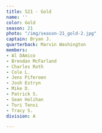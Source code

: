 ```yaml
---
title: S21 - Gold
name: ''
color: Gold
season: 21
photo: "/img/season-21_gold-2.jpg"
captain: Bryan J.
quarterback: Marvin Washington
members:
- Al DAmico
- Brendan McFarland
- Charles Roth
- Cole L.
- Jens Piferoen
- Josh Estryn
- Mike D.
- Patrick S.
- Sean Holihan
- Tori Tensi
- Tracy S.
division: A

---
```

